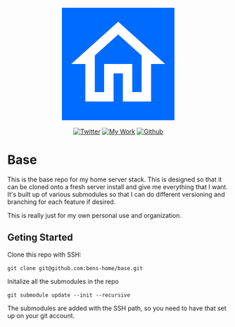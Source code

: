 
<p align="center">
  <img src="bens-home-icon-512.png" alt="Bens Home Repo logo" style="width:256px;height:256px;"/>
</p>

<div align="center">

[![Twitter](https://img.shields.io/badge/Twitter-white?style=for-the-badge&logo=Twitter&logoColor=black)](https://twitter.com/BenjaFriend)
[![My Work](https://img.shields.io/badge/My_Work-white?style=for-the-badge&logo=jekyll&logoColor=black)](https://benhoffman.tech/)
[![Github](https://img.shields.io/badge/Github-white?style=for-the-badge&logo=jekyll&logoColor=black)](https://github.com/BenjaFriend?tab=repositories)

</div>

# Base

This is the base repo for my home server stack. This is designed so that it can be cloned onto a fresh server install and give me everything that I want. It's built up of various submodules so that I can do different versioning and branching for each feature if desired.

This is really just for my own personal use and organization. 

## Geting Started

Clone this repo with SSH:

```
git clone git@github.com:bens-home/base.git
```

Initalize all the submodules in the repo

```
git submodule update --init --recursive
```

The submodules are added with the SSH path, so you need to have that set up on your git account.